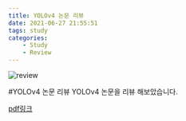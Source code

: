 ```yaml
---
title: YOLOv4 논문 리뷰
date: 2021-06-27 21:55:51
tags: study
categories: 
    - Study
    - Review
---
```


![review](https://user-images.githubusercontent.com/54093963/123545522-63d50000-d793-11eb-85e0-a863af0a7d0f.PNG)

#YOLOv4 논문 리뷰
YOLOv4 논문을 리뷰 해보았습니다.

[pdf링크](https://github.com/CHO111/Project/blob/main/%EB%85%BC%EB%AC%B8%EB%A6%AC%EB%B7%B0/YOLOv4_%EB%85%BC%EB%AC%B8%EB%A6%AC%EB%B7%B0_%EA%B6%8C%EC%A0%95%EB%AF%BC%EC%A0%84%EC%9D%80%EC%A7%84%EC%A1%B0%ED%98%95%EA%B6%8C.pdf)